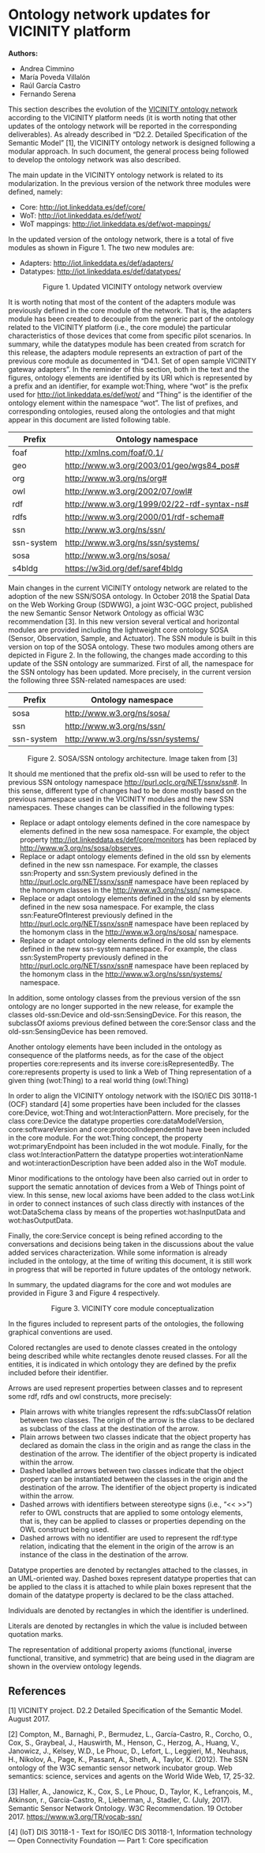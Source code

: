 # Ontology network updates for VICINITY platform

**Authors:**
* Andrea Cimmino
* María Poveda Villalón
* Raúl García Castro
* Fernando Serena

This section describes the evolution of the [VICINITY ontology network](http://vicinity.iot.linkeddata.es/) according to the VICINITY platform needs (it is worth noting that other updates of the ontology network will be reported in the corresponding deliverables). As already described in “D2.2. Detailed Specification of the Semantic Model” [1], the VICINITY ontology network is designed following a modular approach. In such document, the general process being followed to develop the ontology network was also described.

The main update in the VICINITY ontology network is related to its modularization.  In the previous version of the network three modules were defined, namely:
* Core: http://iot.linkeddata.es/def/core/
* WoT: http://iot.linkeddata.es/def/wot/
* WoT mappings: http://iot.linkeddata.es/def/wot-mappings/

In the updated version of the ontology network, there is a total of five modules as shown in Figure 1. The two new modules are:
* Adapters: http://iot.linkeddata.es/def/adapters/
* Datatypes: http://iot.linkeddata.es/def/datatypes/

<p align="center">Figure 1. Updated VICINITY ontology network overview</p>

It is worth noting that most of the content of the adapters module was previously defined in the core module of the network. That is, the adapters module has been created to decouple from the generic part of the ontology related to the VICINITY platform (i.e., the core module) the particular characteristics of those devices that come from specific pilot scenarios. In summary, while the datatypes module has been created from scratch for this release, the adapters module represents an extraction of part of the previous core module as documented in “D4.1. Set of open sample VICINITY gateway adapters”.
In the reminder of this section, both in the text and the figures, ontology elements are identified by its URI which is represented by a prefix and an identifier, for example wot:Thing, where “wot” is the prefix used for http://iot.linkeddata.es/def/wot/ and “Thing” is the identifier of the ontology element within the namespace “wot”. The list of prefixes, and corresponding ontologies, reused along the ontologies and that might appear in this document are listed following table.

| Prefix | Ontology namespace |
| --- | --- |
| foaf | http://xmlns.com/foaf/0.1/ |
| geo | http://www.w3.org/2003/01/geo/wgs84_pos# |
| org | http://www.w3.org/ns/org# |
| owl | http://www.w3.org/2002/07/owl# |
| rdf | http://www.w3.org/1999/02/22-rdf-syntax-ns# |
| rdfs | http://www.w3.org/2000/01/rdf-schema# |
| ssn | http://www.w3.org/ns/ssn/ |
| ssn-system | http://www.w3.org/ns/ssn/systems/ |
| sosa | http://www.w3.org/ns/sosa/ |
| s4bldg | https://w3id.org/def/saref4bldg |

Main changes in the current VICINITY ontology network are related to the adoption of the new SSN/SOSA ontology. In October 2018 the Spatial Data on the Web Working Group (SDWWG), a joint W3C-OGC project, published the new Semantic Sensor Network Ontology as official W3C recommendation [3]. In this new version several vertical and horizontal modules are provided including the lightweight core ontology SOSA (Sensor, Observation, Sample, and Actuator). The SSN module is built in this version on top of the SOSA ontology. These two modules among others are depicted in Figure 2. In the following, the changes made according to this update of the SSN ontology are summarized.
First of all, the namespace for the SSN ontology has been updated. More precisely, in the current version the following three SSN-related namespaces are used:

| Prefix | Ontology namespace |
| --- | --- |
| sosa | http://www.w3.org/ns/sosa/ |
| ssn | http://www.w3.org/ns/ssn/ |
| ssn-system | http://www.w3.org/ns/ssn/systems/ |

<p align="center">Figure 2. SOSA/SSN ontology architecture. Image taken from [3]</p>

It should me mentioned that the prefix old-ssn will be used to refer to the previous SSN ontology namespace http://purl.oclc.org/NET/ssnx/ssn#.
In this sense, different type of changes had to be done mostly based on the previous namespace used in the VICINITY modules and the new SSN namespaces. These changes can be classified in the following types:

* Replace or adapt ontology elements defined in the core namespace by elements defined in the new sosa namespace. For example, the object property http://iot.linkeddata.es/def/core/monitors has been replaced by http://www.w3.org/ns/sosa/observes.
* Replace or adapt ontology elements defined in the old ssn by elements defined in the new ssn namespace. For example, the classes ssn:Property and ssn:System previously defined in the http://purl.oclc.org/NET/ssnx/ssn# namespace have been replaced by the homonym classes in the http://www.w3.org/ns/ssn/ namespace.
* Replace or adapt ontology elements defined in the old ssn by elements defined in the new sosa namespace. For example, the class ssn:FeatureOfInterest previously defined in the http://purl.oclc.org/NET/ssnx/ssn# namespace have been replaced by the homonym class in the http://www.w3.org/ns/sosa/ namespace.
* Replace or adapt ontology elements defined in the old ssn by elements defined in the new ssn-system namespace. For example, the class ssn:SystemProperty previously defined in the http://purl.oclc.org/NET/ssnx/ssn# namespace have been replaced by the homonym class in the http://www.w3.org/ns/ssn/systems/ namespace.

In addition, some ontology classes from the previous version of the ssn ontology are no longer supported in the new release, for example the classes old-ssn:Device and old-ssn:SensingDevice. For this reason, the subclassOf axioms previous defined between the core:Sensor class and the old-ssn:SensingDevice has been removed.

Another ontology elements have been included in the ontology as consequence of the platforms needs, as for the case of the object properties core:represents and its inverse core:isRepresentedBy. The core:represents property is used to link a Web of Thing representation of a given thing (wot:Thing) to a real world thing (owl:Thing)

In order to align the VICINITY ontology network with the ISO/IEC DIS 30118-1 (OCF) standard [4] some properties have been included for the classes core:Device, wot:Thing and wot:InteractionPattern. More precisely, for the class core:Device the datatype properties core:dataModelVersion, core:softwareVersion and core:protocolIndependentId have been included in the core module. For the wot:Thing concept, the property wot:primaryEndpoint has been included in the wot module. Finally, for the class wot:InteractionPattern the datatype properties wot:interationName and wot:interactionDescription have been added also in the WoT module.

Minor modifications to the ontology have been also carried out in order to support the sematic annotation of devices from a Web of Things point of view. In this sense, new local axioms have been added to the class wot:Link in order to connect instances of such class directly with instances of the wot:DataSchema class by means of the properties wot:hasInputData and wot:hasOutputData.

Finally, the core:Service concept is being refined according to the conversations and decisions being taken in the discussions about the value added services characterization. While some information is already included in the ontology, at the time of writing this document, it is still work in progress that will be reported in future updates of the ontology network.

In summary, the updated diagrams for the core and wot modules are provided in Figure 3 and Figure 4 respectively.

<p align="center">Figure 3. VICINITY core module conceptualization</p>

In the figures included to represent parts of the ontologies, the following graphical conventions are used.

Colored rectangles are used to denote classes created in the ontology being described while white rectangles denote reused classes. For all the entities, it is indicated in which ontology they are defined by the prefix included before their identifier.

Arrows are used represent properties between classes and to represent some rdf, rdfs and owl constructs, more precisely:

* Plain arrows with white triangles represent the rdfs:subClassOf relation between two classes. The origin of the arrow is the class to be declared as subclass of the class at the destination of the arrow.
* Plain arrows between two classes indicate that the object property has declared as domain the class in the origin and as range the class in the destination of the arrow. The identifier of the object property is indicated within the arrow.
* Dashed labelled arrows between two classes indicate that the object property can be instantiated between the classes in the origin and the destination of the arrow. The identifier of the object property is indicated within the arrow.
* Dashed arrows with identifiers between stereotype signs (i.e., “<< >>”) refer to OWL constructs that are applied to some ontology elements, that is, they can be applied to classes or properties depending on the OWL construct being used.
* Dashed arrows with no identifier are used to represent the rdf:type relation, indicating that the element in the origin of the arrow is an instance of the class in the destination of the arrow.

Datatype properties are denoted by rectangles attached to the classes, in an UML-oriented way. Dashed boxes represent datatype properties that can be applied to the class it is attached to while plain boxes represent that the domain of the datatype property is declared to be the class attached.

Individuals are denoted by rectangles in which the identifier is underlined.

Literals are denoted by rectangles in which the value is included between quotation marks.

The representation of additional property axioms (functional, inverse functional, transitive, and symmetric) that are being used in the diagram are shown in the overview ontology legends.

## References

[1] VICINITY project. D2.2 Detailed Specification of the Semantic Model. August 2017.

[2] Compton, M., Barnaghi, P., Bermudez, L., García-Castro, R., Corcho, O., Cox, S., Graybeal, J., Hauswirth, M., Henson, C., Herzog, A., Huang, V., Janowicz, J., Kelsey, W.D., Le Phouc, D., Lefort, L., Leggieri, M., Neuhaus, H., Nikolov, A., Page, K., Passant, A., Sheth, A., Taylor, K. (2012). The SSN ontology of the W3C semantic sensor network incubator group. Web semantics: science, services and agents on the World Wide Web, 17, 25-32.

[3] Haller, A., Janowicz, K., Cox, S., Le Phouc, D., Taylor, K., Lefrançois, M., Atkinson, r., García-Castro, R., Lieberman, J., Stadler, C. (July, 2017). Semantic Sensor Network Ontology. W3C Recommendation. 19 October 2017. https://www.w3.org/TR/vocab-ssn/

[4] (IoT) DIS 30118-1 - Text for ISO/IEC DIS 30118-1, Information technology — Open Connectivity Foundation — Part 1: Core specification